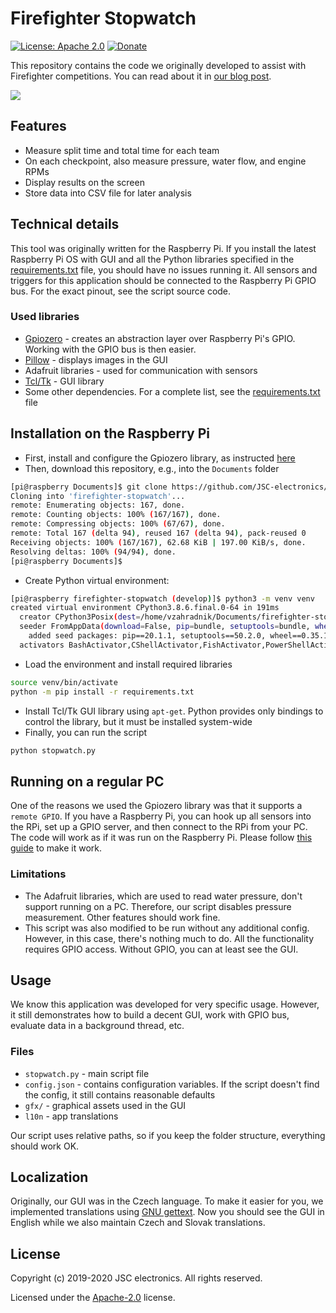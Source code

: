 # Firefighter Stopwatch
[![License: Apache 2.0](https://img.shields.io/badge/license-Apache--2.0-green.svg)](https://github.com/JSC-electronics/Adeon/blob/master/LICENSE)
[![Donate](https://img.shields.io/badge/donate-PayPal-blueviolet.svg)](https://www.paypal.com/cgi-bin/webscr?cmd=_s-xclick&hosted_button_id=SESX9ABM7V8KA&source=url)

This repository contains the code we originally developed to assist with Firefighter competitions. You can read about it in [our blog post][firefighter-stopwatch].

<img src="https://github.com/vzahradnik/vzahradnik-blog/raw/master/content/posts/2019-06-17-stopwatch-for-firefighter-competitions/images/stopwatch-gui.gif">

## Features
- Measure split time and total time for each team
- On each checkpoint, also measure pressure, water flow, and engine RPMs
- Display results on the screen
- Store data into CSV file for later analysis

## Technical details
This tool was originally written for the Raspberry Pi. If you install the latest Raspberry Pi OS with GUI and all the Python libraries specified in the [requirements.txt](requirements.txt) file, you should have no issues running it. All sensors and triggers for this application should be connected to the Raspberry Pi GPIO bus. For the exact pinout, see the script source code.

### Used libraries
- [Gpiozero][gpiozero] - creates an abstraction layer over Raspberry Pi's GPIO. Working with the GPIO bus is then easier.
- [Pillow][pillow] - displays images in the GUI
- Adafruit libraries - used for communication with sensors
- [Tcl/Tk][tkinter] - GUI library
- Some other dependencies. For a complete list, see the [requirements.txt](requirements.txt) file

## Installation on the Raspberry Pi
- First, install and configure the Gpiozero library, as instructed [here][gpiozero-install]
- Then, download this repository, e.g., into the `Documents` folder
```bash
[pi@raspberry Documents]$ git clone https://github.com/JSC-electronics/firefighter-stopwatch.git
Cloning into 'firefighter-stopwatch'...
remote: Enumerating objects: 167, done.
remote: Counting objects: 100% (167/167), done.
remote: Compressing objects: 100% (67/67), done.
remote: Total 167 (delta 94), reused 167 (delta 94), pack-reused 0
Receiving objects: 100% (167/167), 62.68 KiB | 197.00 KiB/s, done.
Resolving deltas: 100% (94/94), done.
[pi@raspberry Documents]$
```
- Create Python virtual environment:
```bash
[pi@raspberry firefighter-stopwatch (develop)]$ python3 -m venv venv
created virtual environment CPython3.8.6.final.0-64 in 191ms
  creator CPython3Posix(dest=/home/vzahradnik/Documents/firefighter-stopwatch/venv, clear=False, global=False)
  seeder FromAppData(download=False, pip=bundle, setuptools=bundle, wheel=bundle, via=copy, app_data_dir=/home/vzahradnik/.local/share/virtualenv)
    added seed packages: pip==20.1.1, setuptools==50.2.0, wheel==0.35.1
  activators BashActivator,CShellActivator,FishActivator,PowerShellActivator,PythonActivator,XonshActivator
```
- Load the environment and install required libraries
```bash
source venv/bin/activate
python -m pip install -r requirements.txt
```
- Install Tcl/Tk GUI library using `apt-get`. Python provides only bindings to control the library, but it must be installed system-wide
- Finally, you can run the script
```bash
python stopwatch.py
```

## Running on a regular PC
One of the reasons we used the Gpiozero library was that it supports a `remote GPIO`. If you have a Raspberry Pi, you can hook up all sensors into the RPi, set up a GPIO server, and then connect to the RPi from your PC. The code will work as if it was run on the Raspberry Pi. Please follow [this guide][remote-gpio] to make it work.

### Limitations
- The Adafruit libraries, which are used to read water pressure, don't support running on a PC. Therefore, our script disables pressure measurement. Other features should work fine.
- This script was also modified to be run without any additional config. However, in this case, there's nothing much to do. All the functionality requires GPIO access. Without GPIO, you can at least see the GUI.

## Usage
We know this application was developed for very specific usage. However, it still demonstrates how to build a decent GUI, work with GPIO bus, evaluate data in a background thread, etc.

### Files
- `stopwatch.py` - main script file
- `config.json` - contains configuration variables. If the script doesn't find the config, it still contains reasonable defaults
- `gfx/` - graphical assets used in the GUI
- `l10n` - app translations

Our script uses relative paths, so if you keep the folder structure, everything should work OK.

## Localization
Originally, our GUI was in the Czech language. To make it easier for you, we implemented translations using [GNU gettext][gettext]. Now you should see the GUI in English while we also maintain Czech and Slovak translations.

## License

Copyright (c) 2019-2020 JSC electronics. All rights reserved.

Licensed under the [Apache-2.0](LICENSE) license.

[//]: # (Used references)
[firefighter-stopwatch]: https://www.zahradnik.io/stopwatch-for-firefighter-competitions
[tkinter]: https://docs.python.org/3/library/tkinter.html
[pillow]: https://python-pillow.org/
[gpiozero]: https://gpiozero.readthedocs.io/en/stable/
[gpiozero-install]: https://gpiozero.readthedocs.io/en/stable/installing.html
[remote-gpio]: https://gpiozero.readthedocs.io/en/stable/remote_gpio.html
[gettext]: https://docs.python.org/3/library/gettext.html